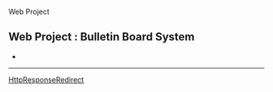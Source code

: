 Web Project

## Web Project : Bulletin Board System

- 

---



[HttpResponseRedirect](https://chagokx2.tistory.com/41)

